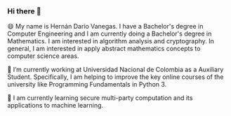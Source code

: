 ### Hi there 👋

😄 My name is Hernán Darío Vanegas. I have a Bachelor's degree in Computer Engineering and I am currently doing a Bachelor's degree in Mathematics. I am interested in algorithm analysis and cryptography. In general, I am interested in apply abstract mathematics concepts to computer science areas.

🔭 I’m currently working at Universidad Nacional de Colombia as a Auxiliary Student. Specifically, I am helping to improve the key online courses of the university like Programming Fundamentals in Python 3.

🌱 I am currently learning secure multi-party computation and its applications to machine learning.

<!--
**hernan232/hernan232** is a ✨ _special_ ✨ repository because its `README.md` (this file) appears on your GitHub profile.

Here are some ideas to get you started:

- 🔭 I’m currently working on ...
- 🌱 I’m currently learning ...
- 👯 I’m looking to collaborate on ...
- 🤔 I’m looking for help with ...
- 💬 Ask me about ...
- 📫 How to reach me: ...
- 😄 Pronouns: ...
- ⚡ Fun fact: ...
-->


